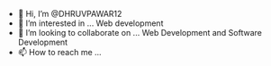- 👋 Hi, I’m @DHRUVPAWAR12
- 👀 I’m interested in ... Web development
- 💞️ I’m looking to collaborate on ... Web Development and Software Development
- 📫 How to reach me ... 

<!---
DHRUVPAWAR12/DHRUVPAWAR12 is a ✨ special ✨ repository because its `README.md` (this file) appears on your GitHub profile.
You can click the Preview link to take a look at your changes.
--->
